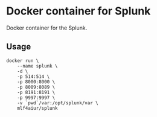 Docker container for Splunk
============================

Docker container for the Splunk.

Usage
-----

    docker run \
        --name splunk \
        -d \
        -p 514:514 \
        -p 8000:8000 \
        -p 8089:8089 \
        -p 8191:8191 \
        -p 9997:9997 \
        -v `pwd`/var:/opt/splunk/var \
        mlf4aiur/splunk
